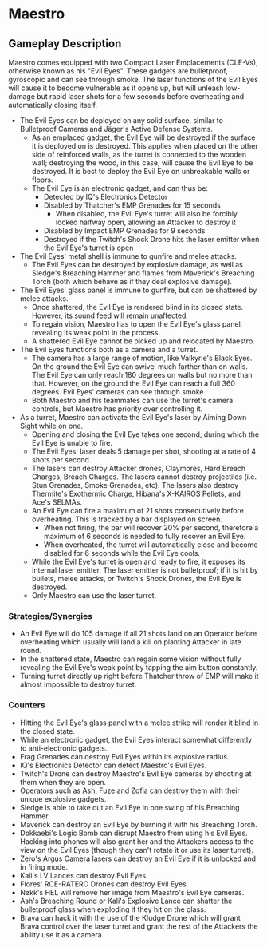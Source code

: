 # Maestro

## Gameplay Description

Maestro comes equipped with two Compact Laser Emplacements (CLE-Vs), otherwise known as his "Evil Eyes". These gadgets are bulletproof, gyroscopic and can see through smoke. The laser functions of the Evil Eyes will cause it to become vulnerable as it opens up, but will unleash low-damage but rapid laser shots for a few seconds before overheating and automatically closing itself.

- The Evil Eyes can be deployed on any solid surface, similar to Bulletproof Cameras and Jäger's Active Defense Systems.
  - As an emplaced gadget, the Evil Eye will be destroyed if the surface it is deployed on is destroyed. This applies when placed on the other side of reinforced walls, as the turret is connected to the wooden wall; destroying the wood, in this case, will cause the Evil Eye to be destroyed. It is best to deploy the Evil Eye on unbreakable walls or floors.
  - The Evil Eye is an electronic gadget, and can thus be:
    - Detected by IQ's Electronics Detector
    - Disabled by Thatcher's EMP Grenades for 15 seconds
      - When disabled, the Evil Eye's turret will also be forcibly locked halfway open, allowing an Attacker to destroy it
    - Disabled by Impact EMP Grenades for 9 seconds
    - Destroyed if the Twitch's Shock Drone hits the laser emitter when the Evil Eye's turret is open
- The Evil Eyes' metal shell is immune to gunfire and melee attacks.
  - The Evil Eyes can be destroyed by explosive damage, as well as Sledge's Breaching Hammer and flames from Maverick's Breaching Torch (both which behave as if they deal explosive damage).
- The Evil Eyes' glass panel is immune to gunfire, but can be shattered by melee attacks.
  - Once shattered, the Evil Eye is rendered blind in its closed state. However, its sound feed will remain unaffected.
  - To regain vision, Maestro has to open the Evil Eye's glass panel, revealing its weak point in the process.
  - A shattered Evil Eye cannot be picked up and relocated by Maestro.
- The Evil Eyes functions both as a camera and a turret.
  - The camera has a large range of motion, like Valkyrie's Black Eyes. On the ground the Evil Eye can swivel much farther than on walls. The Evil Eye can only reach 180 degrees on walls but no more than that. However, on the ground the Evil Eye can reach a full 360 degrees. Evil Eyes' cameras can see through smoke.
  - Both Maestro and his teammates can use the turret's camera controls, but Maestro has priority over controlling it.
- As a turret, Maestro can activate the Evil Eye's laser by Aiming Down Sight while on one.
  - Opening and closing the Evil Eye takes one second, during which the Evil Eye is unable to fire.
  - The Evil Eyes' laser deals 5 damage per shot, shooting at a rate of 4 shots per second.
  - The lasers can destroy Attacker drones, Claymores, Hard Breach Charges, Breach Charges. The lasers cannot destroy projectiles (i.e. Stun Grenades, Smoke Grenades, etc). The lasers also destroy Thermite's Exothermic Charge, Hibana's X-KAIROS Pellets, and Ace's SELMAs.
  - An Evil Eye can fire a maximum of 21 shots consecutively before overheating. This is tracked by a bar displayed on screen.
    - When not firing, the bar will recover 20% per second, therefore a maximum of 6 seconds is needed to fully recover an Evil Eye.
    - When overheated, the turret will automatically close and become disabled for 6 seconds while the Evil Eye cools.
  - While the Evil Eye's turret is open and ready to fire, it exposes its internal laser emitter. The laser emitter is not bulletproof; if it is hit by bullets, melee attacks, or Twitch's Shock Drones, the Evil Eye is destroyed.
  - Only Maestro can use the laser turret.

### Strategies/Synergies

- An Evil Eye will do 105 damage if all 21 shots land on an Operator before overheating which usually will land a kill on planting Attacker in late round.
- In the shattered state, Maestro can regain some vision without fully revealing the Evil Eye's weak point by tapping the aim button constantly.
- Turning turret directly up right before Thatcher throw of EMP will make it almost impossible to destroy turret.

### Counters

- Hitting the Evil Eye's glass panel with a melee strike will render it blind in the closed state.
- While an electronic gadget, the Evil Eyes interact somewhat differently to anti-electronic gadgets.
- Frag Grenades can destroy Evil Eyes within its explosive radius.
- IQ's Electronics Detector can detect Maestro's Evil Eyes.
- Twitch's Drone can destroy Maestro's Evil Eye cameras by shooting at them when they are open.
- Operators such as Ash, Fuze and Zofia can destroy them with their unique explosive gadgets.
- Sledge is able to take out an Evil Eye in one swing of his Breaching Hammer.
- Maverick can destroy an Evil Eye by burning it with his Breaching Torch.
- Dokkaebi's Logic Bomb can disrupt Maestro from using his Evil Eyes. Hacking into phones will also grant her and the Attackers access to the view on the Evil Eyes (though they can't rotate it or use its laser turret).
- Zero's Argus Camera lasers can destroy an Evil Eye if it is unlocked and in firing mode.
- Kali's LV Lances can destroy Evil Eyes.
- Flores' RCE-RATERO Drones can destroy Evil Eyes.
- Nøkk's HEL will remove her image from Maestro's Evil Eye cameras.
- Ash's Breaching Round or Kali's Explosive Lance can shatter the bulletproof glass when exploding if they hit on the glass.
- Brava can hack it with the use of the Kludge Drone which will grant Brava control over the laser turret and grant the rest of the Attackers the ability use it as a camera.